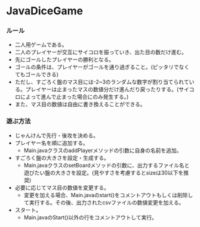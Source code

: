 # JavaDiceGame

### ルール
- 二人用ゲームである。
- 二人のプレイヤーが交互にサイコロを振っていき、出た目の数だけ進む。
- 先にゴールしたプレイヤーの勝利となる。
- ゴールの条件は、プレイヤーがゴールを通り過ぎること。(ピッタリでなくてもゴールできる)
- ただし、すごろく盤のマス目には-2~3のランダムな数字が割り当てられている。プレイヤーは止まったマスの数値分だけ進んだり戻ったりする。(サイコロによって進んで止まった場合にのみ発生する。)
- また、マス目の数値は自由に書き換えることができる。

### 遊ぶ方法
- じゃんけんで先行・後攻を決める。
- プレイヤー名を順に追加する。
  - Main.javaクラスのaddPlayerメソッドの引数に自身の名前を追加。
- すごろく盤の大きさを設定・生成する。
  - Main.javaクラスのsetBoardメソッドの引数に、出力するファイル名と遊びたい盤の大きさを設定。(見やすさを考慮するとsizeは30以下を推奨)
- 必要に応じてマス目の数値を変更する。
  - 変更を加える場合、Main.javaのstart()をコメントアウトもしくは削除して実行する。その後、出力されたcsvファイルの数値変更を加える。
- スタート。
  - Main.javaのStart()以外の行をコメントアウトして実行。
